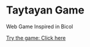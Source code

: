 # Taytayan Game

Web Game Inspired in Bicol

[Try the game: Click here](https://ericechemane.github.io/Taytayan_Game/PvP.html)
